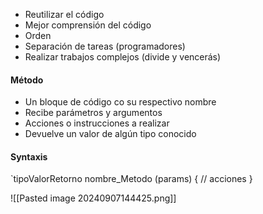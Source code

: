 + Reutilizar el código
+ Mejor comprensión del código
+ Orden
+ Separación de tareas (programadores)
+ Realizar trabajos complejos (divide y vencerás)

#### Método
+ Un bloque de código co su respectivo nombre
+ Recibe parámetros y argumentos
+ Acciones o instrucciones a realizar
+ Devuelve un valor de algún tipo conocido

#### Syntaxis
`tipoValorRetorno nombre_Metodo (params) { // acciones }

![[Pasted image 20240907144425.png]]

